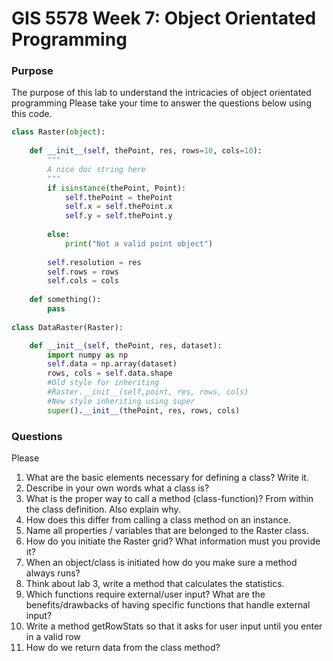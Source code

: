 # GIS 5578 Week 7: Object Orientated Programming

### Purpose
The purpose of this lab to understand the intricacies of object orientated programming
Please take your time to answer the questions below using this code.

```python
class Raster(object):
    
    def __init__(self, thePoint, res, rows=10, cols=10):
        """
        A nice doc string here
        """
        if isinstance(thePoint, Point):
            self.thePoint = thePoint
            self.x = self.thePoint.x
            self.y = self.thePoint.y
            
        else:
            print("Not a valid point object")
            
        self.resolution = res
        self.rows = rows
        self.cols = cols
    
    def something():
        pass
    
class DataRaster(Raster):

    def __init__(self, thePoint, res, dataset):
        import numpy as np
        self.data = np.array(dataset)
        rows, cols = self.data.shape
        #Old style for inheriting
        #Raster.__init__(self,point, res, rows, cols)
        #New style inheriting using super
        super().__init__(thePoint, res, rows, cols)
```    

### Questions
Please 
1. What are the basic elements necessary for defining a class? Write it.
1. Describe in your own words what a class is?
1. What is the proper way to call a method (class-function)? From within the class definition. Also explain why.
1. How does this differ from calling a class method on an instance.
1. Name all properties / variables that are belonged to the Raster class.
1. How do you initiate the Raster grid? What information must you provide it?
1. When an object/class is initiated how do you make sure a method always runs?
1. Think about lab 3, write a method that calculates the statistics.
1. Which functions require external/user input? What are the benefits/drawbacks of having specific functions that handle external input?
1. Write a method getRowStats so that it asks for user input until you enter in a valid row
1. How do we return data from the class method?
